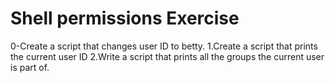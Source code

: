 # Shell permissions Exercise
0-Create a script that changes user ID to betty.
1.Create a script that prints the current user ID
2.Write a script that prints all the groups the current user is part of.
